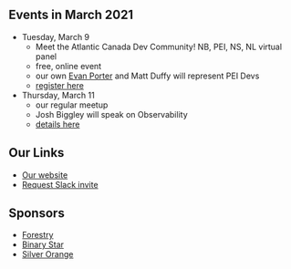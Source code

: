
## Events in March 2021

* Tuesday, March 9
    - Meet the Atlantic Canada Dev Community! NB, PEI, NS, NL virtual panel
    - free, online event
    - our own [Evan Porter](https://twitter.com/evanepio) and Matt Duffy will represent PEI Devs
    - [register here](https://www.eventbrite.ca/e/meet-the-atlantic-canada-dev-community-nb-pei-ns-nl-virtual-panel-tickets-142792764001?aff=Twitter)
* Thursday, March 11
    - our regular meetup
    - Josh Biggley will speak on Observability
    - [details here](https://www.meetup.com/PEI-Developers/events/hqskzryccfbpb/)

## Our Links

* [Our website](http://peidevs.github.io/)
* [Request Slack invite](https://docs.google.com/forms/d/e/1FAIpQLScjMRLiiKXqeHCjCSAD37mFxJdH5fskiok-LUaIGtPUZ63glw/viewform)

## Sponsors

* [Forestry](https://forestry.io/)
* [Binary Star](http://www.binarystar.biz/)
* [Silver Orange](https://www.silverorange.com/)
